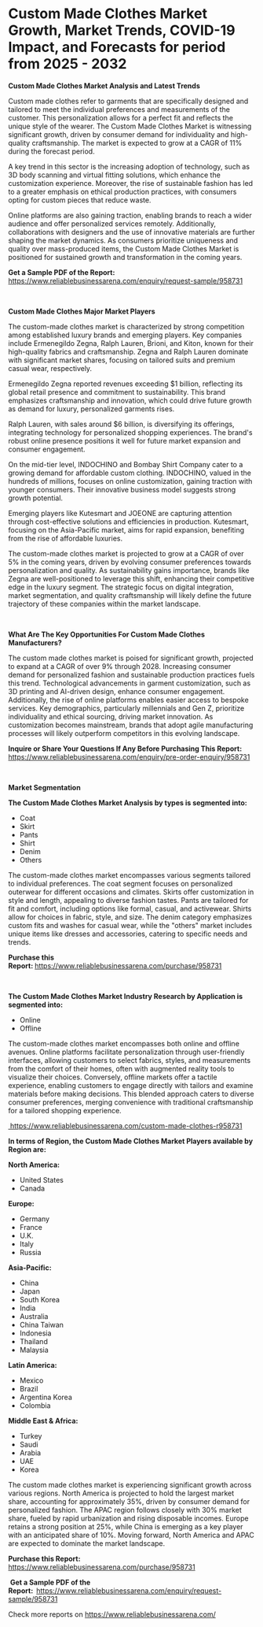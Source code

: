 <p><h1>Custom Made Clothes Market Growth, Market Trends, COVID-19 Impact, and Forecasts for period from 2025 - 2032</h1></p><p><strong>Custom Made Clothes Market Analysis and Latest Trends</strong></p>
<p><p>Custom made clothes refer to garments that are specifically designed and tailored to meet the individual preferences and measurements of the customer. This personalization allows for a perfect fit and reflects the unique style of the wearer. The Custom Made Clothes Market is witnessing significant growth, driven by consumer demand for individuality and high-quality craftsmanship. The market is expected to grow at a CAGR of 11% during the forecast period. </p><p>A key trend in this sector is the increasing adoption of technology, such as 3D body scanning and virtual fitting solutions, which enhance the customization experience. Moreover, the rise of sustainable fashion has led to a greater emphasis on ethical production practices, with consumers opting for custom pieces that reduce waste. </p><p>Online platforms are also gaining traction, enabling brands to reach a wider audience and offer personalized services remotely. Additionally, collaborations with designers and the use of innovative materials are further shaping the market dynamics. As consumers prioritize uniqueness and quality over mass-produced items, the Custom Made Clothes Market is positioned for sustained growth and transformation in the coming years.</p></p>
<p><strong>Get a Sample PDF of the Report:&nbsp;</strong> <a href="https://www.reliablebusinessarena.com/enquiry/request-sample/958731?utm_campaign=1892&utm_medium=2&utm_source=Github&utm_content=ia&utm_term=05042025&utm_id=custom-made-clothes">https://www.reliablebusinessarena.com/enquiry/request-sample/958731</a></p>
<p>&nbsp;</p>
<p><strong>Custom Made Clothes Major Market Players</strong></p>
<p><p>The custom-made clothes market is characterized by strong competition among established luxury brands and emerging players. Key companies include Ermenegildo Zegna, Ralph Lauren, Brioni, and Kiton, known for their high-quality fabrics and craftsmanship. Zegna and Ralph Lauren dominate with significant market shares, focusing on tailored suits and premium casual wear, respectively.</p><p>Ermenegildo Zegna reported revenues exceeding $1 billion, reflecting its global retail presence and commitment to sustainability. This brand emphasizes craftsmanship and innovation, which could drive future growth as demand for luxury, personalized garments rises. </p><p>Ralph Lauren, with sales around $6 billion, is diversifying its offerings, integrating technology for personalized shopping experiences. The brand's robust online presence positions it well for future market expansion and consumer engagement.</p><p>On the mid-tier level, INDOCHINO and Bombay Shirt Company cater to a growing demand for affordable custom clothing. INDOCHINO, valued in the hundreds of millions, focuses on online customization, gaining traction with younger consumers. Their innovative business model suggests strong growth potential.</p><p>Emerging players like Kutesmart and JOEONE are capturing attention through cost-effective solutions and efficiencies in production. Kutesmart, focusing on the Asia-Pacific market, aims for rapid expansion, benefiting from the rise of affordable luxuries.</p><p>The custom-made clothes market is projected to grow at a CAGR of over 5% in the coming years, driven by evolving consumer preferences towards personalization and quality. As sustainability gains importance, brands like Zegna are well-positioned to leverage this shift, enhancing their competitive edge in the luxury segment. The strategic focus on digital integration, market segmentation, and quality craftsmanship will likely define the future trajectory of these companies within the market landscape.</p></p>
<p>&nbsp;</p>
<p><strong>What Are The Key Opportunities For Custom Made Clothes Manufacturers?</strong></p>
<p><p>The custom made clothes market is poised for significant growth, projected to expand at a CAGR of over 9% through 2028. Increasing consumer demand for personalized fashion and sustainable production practices fuels this trend. Technological advancements in garment customization, such as 3D printing and AI-driven design, enhance consumer engagement. Additionally, the rise of online platforms enables easier access to bespoke services. Key demographics, particularly millennials and Gen Z, prioritize individuality and ethical sourcing, driving market innovation. As customization becomes mainstream, brands that adopt agile manufacturing processes will likely outperform competitors in this evolving landscape.</p></p>
<p><strong>Inquire or Share Your Questions If Any Before Purchasing This Report:</strong> <a href="https://www.reliablebusinessarena.com/enquiry/pre-order-enquiry/958731?utm_campaign=1892&utm_medium=2&utm_source=Github&utm_content=ia&utm_term=05042025&utm_id=custom-made-clothes">https://www.reliablebusinessarena.com/enquiry/pre-order-enquiry/958731</a></p>
<p>&nbsp;</p>
<p><strong>Market Segmentation</strong></p>
<p><strong>The Custom Made Clothes Market Analysis by types is segmented into:</strong></p>
<p><ul><li>Coat</li><li>Skirt</li><li>Pants</li><li>Shirt</li><li>Denim</li><li>Others</li></ul></p>
<p><p>The custom-made clothes market encompasses various segments tailored to individual preferences. The coat segment focuses on personalized outerwear for different occasions and climates. Skirts offer customization in style and length, appealing to diverse fashion tastes. Pants are tailored for fit and comfort, including options like formal, casual, and activewear. Shirts allow for choices in fabric, style, and size. The denim category emphasizes custom fits and washes for casual wear, while the "others" market includes unique items like dresses and accessories, catering to specific needs and trends.</p></p>
<p><strong>Purchase this Report:&nbsp;</strong><a href="https://www.reliablebusinessarena.com/purchase/958731?utm_campaign=1892&utm_medium=2&utm_source=Github&utm_content=ia&utm_term=05042025&utm_id=custom-made-clothes">https://www.reliablebusinessarena.com/purchase/958731</a></p>
<p>&nbsp;</p>
<p><strong>The Custom Made Clothes Market Industry Research by Application is segmented into:</strong></p>
<p><ul><li>Online</li><li>Offline</li></ul></p>
<p><p>The custom-made clothes market encompasses both online and offline avenues. Online platforms facilitate personalization through user-friendly interfaces, allowing customers to select fabrics, styles, and measurements from the comfort of their homes, often with augmented reality tools to visualize their choices. Conversely, offline markets offer a tactile experience, enabling customers to engage directly with tailors and examine materials before making decisions. This blended approach caters to diverse consumer preferences, merging convenience with traditional craftsmanship for a tailored shopping experience.</p></p>
<p><a href="https://www.reliablebusinessarena.com/custom-made-clothes-r958731?utm_campaign=1892&utm_medium=2&utm_source=Github&utm_content=ia&utm_term=05042025&utm_id=custom-made-clothes">&nbsp;https://www.reliablebusinessarena.com/custom-made-clothes-r958731</a></p>
<p><strong>In terms of Region, the Custom Made Clothes Market Players available by Region are:</strong></p>
<p>
    <p> <strong> North America: </strong>
        <ul>
            <li>United States</li>
            <li>Canada</li>
        </ul>
        </p> 
    <p> <strong> Europe: </strong>
        <ul>
            <li>Germany</li>
            <li>France</li>
            <li>U.K.</li>
            <li>Italy</li>
            <li>Russia</li>
        </ul>
        </p> 
    <p> <strong> Asia-Pacific: </strong>
        <ul>
            <li>China</li>
            <li>Japan</li>
            <li>South Korea</li>
            <li>India</li>
            <li>Australia</li>
            <li>China Taiwan</li>
            <li>Indonesia</li>
            <li>Thailand</li>
            <li>Malaysia</li>
        </ul>
        </p> 
    <p> <strong> Latin America: </strong>
        <ul>
            <li>Mexico</li>
            <li>Brazil</li>
            <li>Argentina Korea</li>
            <li>Colombia</li>
        </ul>
        </p> 
    <p> <strong> Middle East & Africa: </strong>
        <ul>
            <li>Turkey</li>
            <li>Saudi</li>
            <li>Arabia</li>
            <li>UAE</li>
            <li>Korea</li>
        </ul>
    </p>
    </p>
<p><p>The custom made clothes market is experiencing significant growth across various regions. North America is projected to hold the largest market share, accounting for approximately 35%, driven by consumer demand for personalized fashion. The APAC region follows closely with 30% market share, fueled by rapid urbanization and rising disposable incomes. Europe retains a strong position at 25%, while China is emerging as a key player with an anticipated share of 10%. Moving forward, North America and APAC are expected to dominate the market landscape.</p></p>
<p><strong>Purchase this Report: </strong><a href="https://www.reliablebusinessarena.com/purchase/958731?utm_campaign=1892&utm_medium=2&utm_source=Github&utm_content=ia&utm_term=05042025&utm_id=custom-made-clothes">https://www.reliablebusinessarena.com/purchase/958731</a></p>
<p>&nbsp;<strong>Get a Sample PDF of the Report:&nbsp;&nbsp;</strong><a href="https://www.reliablebusinessarena.com/enquiry/request-sample/958731?utm_campaign=1892&utm_medium=2&utm_source=Github&utm_content=ia&utm_term=05042025&utm_id=custom-made-clothes">https://www.reliablebusinessarena.com/enquiry/request-sample/958731</a></p>
<p><strong></strong></p>
<p>Check more reports on <a href="https://www.reliablebusinessarena.com/?utm_campaign=1892&utm_medium=2&utm_source=Github&utm_content=ia&utm_term=05042025&utm_id=custom-made-clothes">https://www.reliablebusinessarena.com/</a></p>